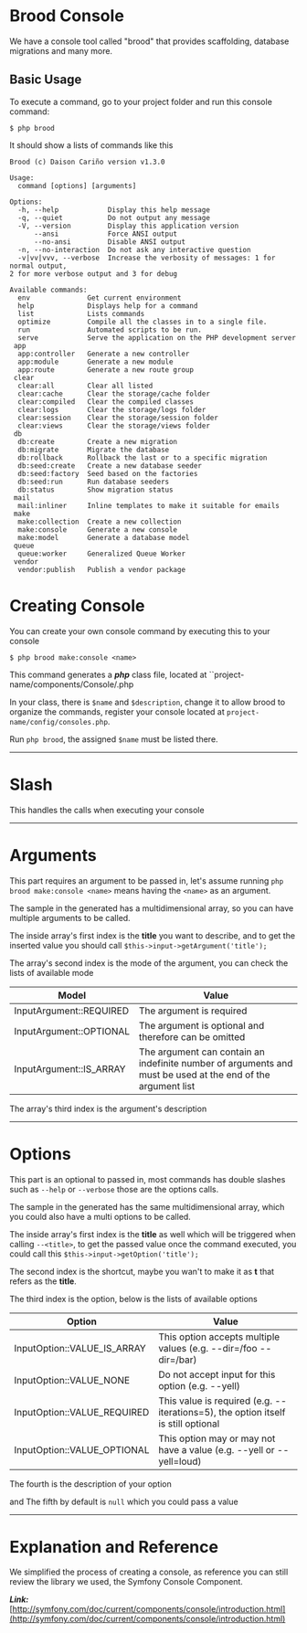 # Brood Console

We have a console tool called "brood" that provides scaffolding, database migrations and many more.


## Basic Usage

To execute a command, go to your project folder and run this console command:

```shell
$ php brood
```

It should show a lists of commands like this

```shell
Brood (c) Daison Cariño version v1.3.0

Usage:
  command [options] [arguments]

Options:
  -h, --help            Display this help message
  -q, --quiet           Do not output any message
  -V, --version         Display this application version
      --ansi            Force ANSI output
      --no-ansi         Disable ANSI output
  -n, --no-interaction  Do not ask any interactive question
  -v|vv|vvv, --verbose  Increase the verbosity of messages: 1 for normal output,                                                                                                                                                  2 for more verbose output and 3 for debug

Available commands:
  env              Get current environment
  help             Displays help for a command
  list             Lists commands
  optimize         Compile all the classes in to a single file.
  run              Automated scripts to be run.
  serve            Serve the application on the PHP development server
 app
  app:controller   Generate a new controller
  app:module       Generate a new module
  app:route        Generate a new route group
 clear
  clear:all        Clear all listed
  clear:cache      Clear the storage/cache folder
  clear:compiled   Clear the compiled classes
  clear:logs       Clear the storage/logs folder
  clear:session    Clear the storage/session folder
  clear:views      Clear the storage/views folder
 db
  db:create        Create a new migration
  db:migrate       Migrate the database
  db:rollback      Rollback the last or to a specific migration
  db:seed:create   Create a new database seeder
  db:seed:factory  Seed based on the factories
  db:seed:run      Run database seeders
  db:status        Show migration status
 mail
  mail:inliner     Inline templates to make it suitable for emails
 make
  make:collection  Create a new collection
  make:console     Generate a new console
  make:model       Generate a database model
 queue
  queue:worker     Generalized Queue Worker
 vendor
  vendor:publish   Publish a vendor package
```

# Creating Console

You can create your own console command by executing this to your console

```shell
$ php brood make:console <name>
```

This command generates a ***php*** class file, located at ``project-name/components/Console/<name>.php

In your class, there is ``$name`` and ``$description``, change it to allow brood to organize the commands, register your console located at ``project-name/config/consoles.php``.

Run ``php brood``, the assigned ``$name`` must be listed there.


---


# Slash

This handles the calls when executing your console


---


# Arguments

This part requires an argument to be passed in, let's assume running ``php brood make:console <name>`` means having the ``<name>`` as an argument.

The sample in the generated has a multidimensional array, so you can have multiple arguments to be called.

The inside array's first index is the **title** you want to describe, and to get the inserted value you should call ``$this->input->getArgument('title');``

The array's second index is the mode of the argument, you can check the lists of available mode

| Model                    | Value                                                                                                              |
|--------------------------|--------------------------------------------------------------------------------------------------------------------|   
| InputArgument::REQUIRED  | The argument is required                                                                                           |
| InputArgument::OPTIONAL  | The argument is optional and therefore can be omitted                                                              |
| InputArgument::IS_ARRAY  | The argument can contain an indefinite number of arguments and must be used at the end of the argument list        |

The array's third index is the argument's description


---


# Options

This part is an optional to passed in, most commands has double slashes such as ``--help`` or ``--verbose`` those are the options calls.

The sample in the generated has the same multidimensional array, which you could also have a multi options to be called.

The inside array's first index is the **title** as well which will be triggered when calling ``--<title>``, to get the passed value once the command executed, you could call this ``$this->input->getOption('title');``

The second index is the shortcut, maybe you wan't to make it as **t** that refers as the **title**.

The third index is the option, below is the lists of available options

| Option                          |   Value                                                                             |
|---------------------------------|-------------------------------------------------------------------------------------|
| InputOption::VALUE_IS_ARRAY     |   This option accepts multiple values (e.g. --dir=/foo --dir=/bar)                  |
| InputOption::VALUE_NONE         |   Do not accept input for this option (e.g. --yell)                                 |
| InputOption::VALUE_REQUIRED     |   This value is required (e.g. --iterations=5), the option itself is still optional |
| InputOption::VALUE_OPTIONAL     |   This option may or may not have a value (e.g. --yell or --yell=loud)              |

The fourth is the description of your option

and The fifth by default is ``null`` which you could pass a value


---


# Explanation and Reference

We simplified the process of creating a console, as reference you can still review the library we used, the Symfony Console Component.

***Link:*** [http://symfony.com/doc/current/components/console/introduction.html](http://symfony.com/doc/current/components/console/introduction.html)
